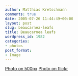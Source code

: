```yaml
---
author: Matthias Kretschmann
comments: true
date: 2005-07-26 11:44:49+00:00
layout: post
slug: beaucarnea-leafs
title: Beaucarnea leafs
wordpress_id: 1982
categories:
- photos
post_format:
- Image
---
```


[Photo on 500px](http://500px.com/photo/2661202) [Photo on flickr](http://www.flickr.com/photos/krema/6821597484)
